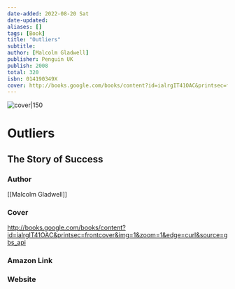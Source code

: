 ```yaml
---
date-added: 2022-08-20 Sat
date-updated: 
aliases: []
tags: [Book]
title: "Outliers"
subtitle: 
author: [Malcolm Gladwell]
publisher: Penguin UK
publish: 2008
total: 320
isbn: 014190349X 
cover: http://books.google.com/books/content?id=ialrgIT41OAC&printsec=frontcover&img=1&zoom=1&edge=curl&source=gbs_api
---
```


![cover|150](http://books.google.com/books/content?id=ialrgIT41OAC&printsec=frontcover&img=1&zoom=1&edge=curl&source=gbs_api)
# Outliers
## The Story of Success

### Author
[[Malcolm Gladwell]]

### Cover
http://books.google.com/books/content?id=ialrgIT41OAC&printsec=frontcover&img=1&zoom=1&edge=curl&source=gbs_api

### Amazon Link


### Website